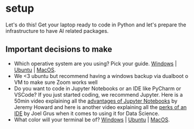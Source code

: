 # setup
Let's do this! Get your laptop ready to code in Python and let's prepare the infrastructure to have AI related packages. 

## Important decisions to make
- Which operative system are you using? Pick your guide. [Windows](https://github.com/Strive-School/ai_setup/blob/master/WINDOWS.md) | [Ubuntu](https://github.com/Strive-School/ai_setup/blob/master/ubuntu.md) | [MacOS](https://github.com/Strive-School/ai_setup/blob/master/MacOS.md). 
- We <3 ubuntu but recommend having a windows backup via dualboot o VM to make sure Zoom works well
- Do you want to code in Jupyter Notebooks or an IDE like PyCharm or VSCode? If you just started coding, we recommend Jupyter. Here is a 50min video explaining all the [advantages of Jupyter Notebooks](https://www.youtube.com/watch?v=9Q6sLbz37gk) by Jeremy Howard and here is another video explaining all the [perks of an IDE](https://www.youtube.com/watch?v=7jiPeIFXb6U) by Joel Grus when it comes to using it for Data Science. 
- What color will your terminal be of? [Windows](https://www.youtube.com/watch?v=sckbApgo4Fk) | [Ubuntu](https://www.youtube.com/watch?v=li92nChHpCs) | [MacOS](https://www.youtube.com/watch?v=mr0iKqF6WGA). 
